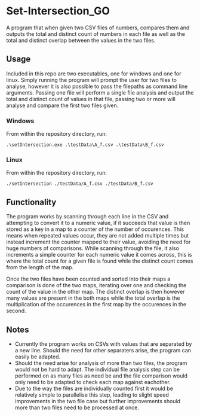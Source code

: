 # Set-Intersection_GO

A program that when given two CSV files of numbers, compares them and outputs the total and distinct count of numbers in each file as well as the total and distinct overlap between the values in the two files.

## Usage

Included in this repo are two executables, one for windows and one for linux. Simply running the program will prompt the user for two files to analyse, however it is also possible to pass the filepaths as command line arguments. Passing one file will perform a single file analysis and output the total and distinct count of values in that file, passing two or more will analyse and compare the first two files given.

### Windows

From within the repository directory, run:

```
.\setIntersection.exe .\testData\A_f.csv .\testData\B_f.csv
```

### Linux

From within the repository directory, run:

```
./setIntersection ./testData/A_f.csv ./testData/B_f.csv
```


## Functionality

The program works by scanning through each line in the CSV and attempting to convert it to a numeric value, if it succeeds that value is then stored as a key in a map to a counter of the number of occurences. This means when repeated values occur, they are not added multiple times but instead increment the counter mapped to their value, avoiding the need for huge numbers of comparisons. While scanning through the file, it also increments a simple counter for each numeric value it comes across, this is where the total count for a given file is found while the distinct count comes from the length of the map.

Once the two files have been counted and sorted into their maps a comparison is done of the two maps, iterating over one and checking the count of the value in the other map. The distinct overlap is then however many values are present in the both maps while the total overlap is the multiplication of the occurences in the first map by the occurences in the second.

## Notes

* Currently the program works on CSVs with values that are separated by a new line. Should the need for other separaters arise, the program can easily be adapted.
* Should the need arise for analysis of more than two files, the program would not be hard to adapt. The individual file analysis step can be performed on as many files as need be and the file comparison would only need to be adapted to check each map against eachother.
* Due to the way the files are individually counted first it would be relatively simple to parallelise this step, leading to slight speed improvements in the two file case but further improvements should more than two files need to be processed at once.